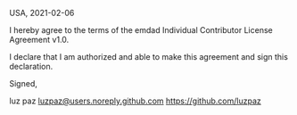 USA, 2021-02-06

I hereby agree to the terms of the emdad Individual Contributor License
Agreement v1.0.

I declare that I am authorized and able to make this agreement and sign this
declaration.

Signed,

luz paz luzpaz@users.noreply.github.com https://github.com/luzpaz